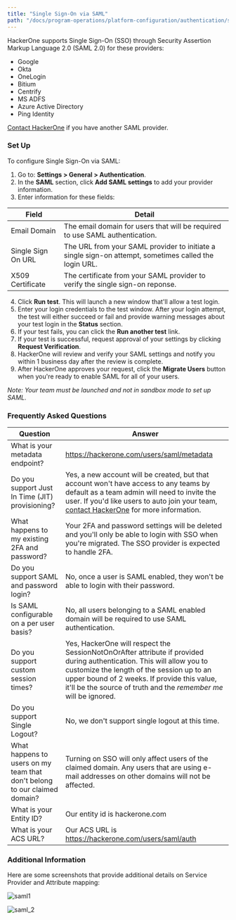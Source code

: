 ```yaml
---
title: "Single Sign-On via SAML"
path: "/docs/program-operations/platform-configuration/authentication/sso-via-saml"
---
```


HackerOne supports Single Sign-On (SSO) through Security Assertion Markup Language 2.0 (SAML 2.0) for these providers:
* Google
* Okta
* OneLogin
* Bitium
* Centrify
* MS ADFS
* Azure Active Directory
* Ping Identity

[Contact HackerOne](https://support.hackerone.com/hc/en-us/requests/new) if you have another SAML provider.

### Set Up
To configure Single Sign-On via SAML:
1. Go to: **Settings > General > Authentication**.
2. In the **SAML** section, click **Add SAML settings** to add your provider information.
3. Enter information for these fields: 

Field | Detail
------ | ------
Email Domain | The email domain for users that will be required to use SAML authentication.
Single Sign On URL | The URL from your SAML provider to initiate a single sign-on attempt, sometimes called the login URL.
X509 Certificate | The certificate from your SAML provider to verify the single sign-on reponse. 

4. Click **Run test**. This will launch a new window that'll allow a test login. 
5. Enter your login credentials to the test window. After your login attempt, the test will either succeed or fail and provide warning messages about your test login in the **Status** section. 
6. If your test fails, you can click the **Run another test** link. 
7. If your test is successful, request approval of your settings by clicking **Request Verification**. 
8. HackerOne will review and verify your SAML settings and notify you within 1 business day after the review is complete.
9. After HackerOne approves your request, click the **Migrate Users** button when you're ready to enable SAML for all of your users.

*Note: Your team must be launched and not in sandbox mode to set up SAML.*

### Frequently Asked Questions

Question | Answer
-------- | -------
What is your metadata endpoint? | https://hackerone.com/users/saml/metadata
Do you support Just In Time (JIT) provisioning? | Yes, a new account will be created, but that account won't have access to any teams by default as a team admin will need to invite the user. If you'd like users to auto join your team, [contact HackerOne](https://support.hackerone.com/hc/en-us/requests/new) for more information. 
What happens to my existing 2FA and password? | Your 2FA and password settings will be deleted and you'll only be able to login with SSO when you're migrated. The SSO provider is expected to handle 2FA.
Do you support SAML and password login? | No, once a user is SAML enabled, they won't be able to login with their password.
Is SAML configurable on a per user basis? | No, all users belonging to a SAML enabled domain will be required to use SAML authentication.
Do you support custom session times? | Yes, HackerOne will respect the SessionNotOnOrAfter attribute if provided during authentication. This will allow you to customize the length of the session up to an upper bound of 2 weeks. If provide this value, it'll be the source of truth and the *remember me* will be ignored.
Do you support Single Logout? | No, we don't support single logout at this time.
What happens to users on my team that don't belong to our claimed domain? | Turning on SSO will only affect users of the claimed domain. Any users that are using e-mail addresses on other domains will not be affected.
What is your Entity ID? | Our entity id is hackerone.com
What is your ACS URL? | Our ACS URL is https://hackerone.com/users/saml/auth

### Additional Information
Here are some screenshots that provide additional details on Service Provider and Attribute mapping:

![saml1](https://github.com/Hacker0x01/docs.hackerone.com/blob/master/docs/program-operations/platform-configuration/images/saml_1.png?raw=true)

![saml_2](https://github.com/Hacker0x01/docs.hackerone.com/blob/master/docs/program-operations/platform-configuration/images/saml_2.png?raw=true) 
